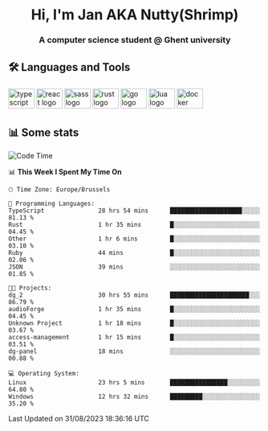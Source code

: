 <h1 align="center">Hi, I'm Jan AKA Nutty(Shrimp)</h1>
<h3 align="center">A computer science student @ Ghent university</h3>

<h2 align="left">🛠️ Languages and Tools</h2>

###

<div align="left">
  <img src="https://cdn.jsdelivr.net/gh/devicons/devicon/icons/typescript/typescript-original.svg" height="40" width="52" alt="typescript logo"  />
  <img src="https://cdn.jsdelivr.net/gh/devicons/devicon/icons/react/react-original.svg" height="40" width="52" alt="react logo"  />
  <img src="https://cdn.jsdelivr.net/gh/devicons/devicon/icons/sass/sass-original.svg" height="40" width="52" alt="sass logo"  />
  <img src="https://cdn.jsdelivr.net/gh/devicons/devicon/icons/rust/rust-plain.svg" height="40" width="52" alt="rust logo"  />
  <img src="https://cdn.jsdelivr.net/gh/devicons/devicon/icons/go/go-original.svg" height="40" width="52" alt="go logo"  />
  <img src="https://cdn.jsdelivr.net/gh/devicons/devicon/icons/lua/lua-original.svg" height="40" width="52" alt="lua logo"  />
  <img src="https://cdn.jsdelivr.net/gh/devicons/devicon/icons/docker/docker-original.svg" height="40" width="52" alt="docker logo"  />
</div>

<h2>📊 Some stats</h2>

<!--START_SECTION:waka-->
![Code Time](http://img.shields.io/badge/Code%20Time-3%2C633%20hrs%2025%20mins-blue)

📊 **This Week I Spent My Time On** 

```text
🕑︎ Time Zone: Europe/Brussels

💬 Programming Languages: 
TypeScript               28 hrs 54 mins      ████████████████████░░░░░   81.13 % 
Rust                     1 hr 35 mins        █░░░░░░░░░░░░░░░░░░░░░░░░   04.45 % 
Other                    1 hr 6 mins         █░░░░░░░░░░░░░░░░░░░░░░░░   03.10 % 
Ruby                     44 mins             █░░░░░░░░░░░░░░░░░░░░░░░░   02.06 % 
JSON                     39 mins             ░░░░░░░░░░░░░░░░░░░░░░░░░   01.85 % 

🐱‍💻 Projects: 
dg_2                     30 hrs 55 mins      ██████████████████████░░░   86.79 % 
audioForge               1 hr 35 mins        █░░░░░░░░░░░░░░░░░░░░░░░░   04.45 % 
Unknown Project          1 hr 18 mins        █░░░░░░░░░░░░░░░░░░░░░░░░   03.67 % 
access-management        1 hr 15 mins        █░░░░░░░░░░░░░░░░░░░░░░░░   03.51 % 
dg-panel                 18 mins             ░░░░░░░░░░░░░░░░░░░░░░░░░   00.88 % 

💻 Operating System: 
Linux                    23 hrs 5 mins       ████████████████░░░░░░░░░   64.80 % 
Windows                  12 hrs 32 mins      █████████░░░░░░░░░░░░░░░░   35.20 % 
```


 Last Updated on 31/08/2023 18:36:16 UTC
<!--END_SECTION:waka-->
